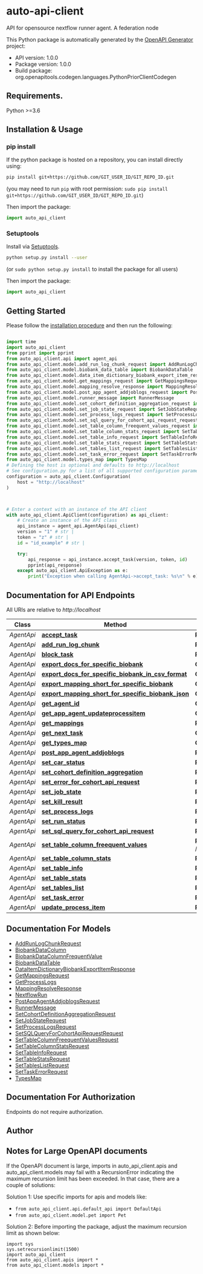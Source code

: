 # auto-api-client
API for opensource nextflow runner agent. A federation node

This Python package is automatically generated by the [OpenAPI Generator](https://openapi-generator.tech) project:

- API version: 1.0.0
- Package version: 1.0.0
- Build package: org.openapitools.codegen.languages.PythonPriorClientCodegen

## Requirements.

Python >=3.6

## Installation & Usage
### pip install

If the python package is hosted on a repository, you can install directly using:

```sh
pip install git+https://github.com/GIT_USER_ID/GIT_REPO_ID.git
```
(you may need to run `pip` with root permission: `sudo pip install git+https://github.com/GIT_USER_ID/GIT_REPO_ID.git`)

Then import the package:
```python
import auto_api_client
```

### Setuptools

Install via [Setuptools](http://pypi.python.org/pypi/setuptools).

```sh
python setup.py install --user
```
(or `sudo python setup.py install` to install the package for all users)

Then import the package:
```python
import auto_api_client
```

## Getting Started

Please follow the [installation procedure](#installation--usage) and then run the following:

```python

import time
import auto_api_client
from pprint import pprint
from auto_api_client.api import agent_api
from auto_api_client.model.add_run_log_chunk_request import AddRunLogChunkRequest
from auto_api_client.model.biobank_data_table import BiobankDataTable
from auto_api_client.model.data_item_dictionary_biobank_export_item_response import DataItemDictionaryBiobankExportItemResponse
from auto_api_client.model.get_mappings_request import GetMappingsRequest
from auto_api_client.model.mapping_resolve_response import MappingResolveResponse
from auto_api_client.model.post_app_agent_addjoblogs_request import PostAppAgentAddjoblogsRequest
from auto_api_client.model.runner_message import RunnerMessage
from auto_api_client.model.set_cohort_definition_aggregation_request import SetCohortDefinitionAggregationRequest
from auto_api_client.model.set_job_state_request import SetJobStateRequest
from auto_api_client.model.set_process_logs_request import SetProcessLogsRequest
from auto_api_client.model.set_sql_query_for_cohort_api_request_request import SetSQLQueryForCohortApiRequestRequest
from auto_api_client.model.set_table_column_freequent_values_request import SetTableColumnFreequentValuesRequest
from auto_api_client.model.set_table_column_stats_request import SetTableColumnStatsRequest
from auto_api_client.model.set_table_info_request import SetTableInfoRequest
from auto_api_client.model.set_table_stats_request import SetTableStatsRequest
from auto_api_client.model.set_tables_list_request import SetTablesListRequest
from auto_api_client.model.set_task_error_request import SetTaskErrorRequest
from auto_api_client.model.types_map import TypesMap
# Defining the host is optional and defaults to http://localhost
# See configuration.py for a list of all supported configuration parameters.
configuration = auto_api_client.Configuration(
    host = "http://localhost"
)



# Enter a context with an instance of the API client
with auto_api_client.ApiClient(configuration) as api_client:
    # Create an instance of the API class
    api_instance = agent_api.AgentApi(api_client)
    version = "1" # str | 
    token = "z" # str | 
    id = "id_example" # str | 

    try:
        api_response = api_instance.accept_task(version, token, id)
        pprint(api_response)
    except auto_api_client.ApiException as e:
        print("Exception when calling AgentApi->accept_task: %s\n" % e)
```

## Documentation for API Endpoints

All URIs are relative to *http://localhost*

Class | Method | HTTP request | Description
------------ | ------------- | ------------- | -------------
*AgentApi* | [**accept_task**](docs/AgentApi.md#accept_task) | **POST** /api/agent/v{version}/{token}/task/{id} | 
*AgentApi* | [**add_run_log_chunk**](docs/AgentApi.md#add_run_log_chunk) | **POST** /api/agent/v{version}/{token}/run/{id}/log-chunk | 
*AgentApi* | [**block_task**](docs/AgentApi.md#block_task) | **POST** /api/agent/v{version}/{token}/task/{id}/block | 
*AgentApi* | [**export_docs_for_specific_biobank**](docs/AgentApi.md#export_docs_for_specific_biobank) | **GET** /api/agent/v{version}/{token}/export-mapping/docs | 
*AgentApi* | [**export_docs_for_specific_biobank_in_csv_format**](docs/AgentApi.md#export_docs_for_specific_biobank_in_csv_format) | **GET** /api/agent/v{version}/{token}/export-mapping/docs/csv | 
*AgentApi* | [**export_mapping_short_for_specific_biobank**](docs/AgentApi.md#export_mapping_short_for_specific_biobank) | **GET** /api/agent/v{version}/{token}/export-mapping | 
*AgentApi* | [**export_mapping_short_for_specific_biobank_json**](docs/AgentApi.md#export_mapping_short_for_specific_biobank_json) | **GET** /api/agent/v{version}/{token}/export-mapping/json | 
*AgentApi* | [**get_agent_id**](docs/AgentApi.md#get_agent_id) | **GET** /api/agent/v{version}/{token}/agent-id | 
*AgentApi* | [**get_app_agent_updateprocessitem**](docs/AgentApi.md#get_app_agent_updateprocessitem) | **GET** /api/agent/v{version}/{token}/run/{id}/process | 
*AgentApi* | [**get_mappings**](docs/AgentApi.md#get_mappings) | **POST** /api/agent/v{version}/{token}/mapping/resolve/{key} | 
*AgentApi* | [**get_next_task**](docs/AgentApi.md#get_next_task) | **GET** /api/agent/v{version}/{token}/task | 
*AgentApi* | [**get_types_map**](docs/AgentApi.md#get_types_map) | **GET** /api/agent/v{version}/{token}/next-run/types | 
*AgentApi* | [**post_app_agent_addjoblogs**](docs/AgentApi.md#post_app_agent_addjoblogs) | **POST** /api/agent/v{version}/{token}/job/runner-message/{runId}/add-logs | 
*AgentApi* | [**set_car_status**](docs/AgentApi.md#set_car_status) | **POST** /api/agent/v{version}/{token}/car/{id}/status | 
*AgentApi* | [**set_cohort_definition_aggregation**](docs/AgentApi.md#set_cohort_definition_aggregation) | **POST** /api/agent/v{version}/{token}/cohort/aggregation/{key} | 
*AgentApi* | [**set_error_for_cohort_api_request**](docs/AgentApi.md#set_error_for_cohort_api_request) | **PUT** /api/agent/v{version}/{token}/cohort/{id}/error | 
*AgentApi* | [**set_job_state**](docs/AgentApi.md#set_job_state) | **PUT** /api/agent/v{version}/{token}/job/runner-message/{runId}/set-state | 
*AgentApi* | [**set_kill_result**](docs/AgentApi.md#set_kill_result) | **POST** /api/agent/v{version}/{token}/run/{id}/kill-result | 
*AgentApi* | [**set_process_logs**](docs/AgentApi.md#set_process_logs) | **POST** /api/agent/v{version}/{token}/process/{processId}/logs | 
*AgentApi* | [**set_run_status**](docs/AgentApi.md#set_run_status) | **POST** /api/agent/v{version}/{token}/run/{id}/status | 
*AgentApi* | [**set_sql_query_for_cohort_api_request**](docs/AgentApi.md#set_sql_query_for_cohort_api_request) | **PUT** /api/agent/v{version}/{token}/cohort/{id}/sql-query | 
*AgentApi* | [**set_table_column_freequent_values**](docs/AgentApi.md#set_table_column_freequent_values) | **POST** /api/agent/v{version}/{token}/ucdm/tables/{table}/columns/{column}/values | 
*AgentApi* | [**set_table_column_stats**](docs/AgentApi.md#set_table_column_stats) | **POST** /api/agent/v{version}/{token}/ucdm/tables/{table}/columns/{column} | 
*AgentApi* | [**set_table_info**](docs/AgentApi.md#set_table_info) | **PUT** /api/agent/v{version}/{token}/ucdm/tables/{table} | 
*AgentApi* | [**set_table_stats**](docs/AgentApi.md#set_table_stats) | **POST** /api/agent/v{version}/{token}/ucdm/tables/{table}/columns | 
*AgentApi* | [**set_tables_list**](docs/AgentApi.md#set_tables_list) | **POST** /api/agent/v{version}/{token}/ucdm/tables | 
*AgentApi* | [**set_task_error**](docs/AgentApi.md#set_task_error) | **POST** /api/agent/v{version}/{token}/task/{id}/error | 
*AgentApi* | [**update_process_item**](docs/AgentApi.md#update_process_item) | **POST** /api/agent/v{version}/{token}/run/{id}/process | 


## Documentation For Models

 - [AddRunLogChunkRequest](docs/AddRunLogChunkRequest.md)
 - [BiobankDataColumn](docs/BiobankDataColumn.md)
 - [BiobankDataColumnFrequentValue](docs/BiobankDataColumnFrequentValue.md)
 - [BiobankDataTable](docs/BiobankDataTable.md)
 - [DataItemDictionaryBiobankExportItemResponse](docs/DataItemDictionaryBiobankExportItemResponse.md)
 - [GetMappingsRequest](docs/GetMappingsRequest.md)
 - [GetProcessLogs](docs/GetProcessLogs.md)
 - [MappingResolveResponse](docs/MappingResolveResponse.md)
 - [NextflowRun](docs/NextflowRun.md)
 - [PostAppAgentAddjoblogsRequest](docs/PostAppAgentAddjoblogsRequest.md)
 - [RunnerMessage](docs/RunnerMessage.md)
 - [SetCohortDefinitionAggregationRequest](docs/SetCohortDefinitionAggregationRequest.md)
 - [SetJobStateRequest](docs/SetJobStateRequest.md)
 - [SetProcessLogsRequest](docs/SetProcessLogsRequest.md)
 - [SetSQLQueryForCohortApiRequestRequest](docs/SetSQLQueryForCohortApiRequestRequest.md)
 - [SetTableColumnFreequentValuesRequest](docs/SetTableColumnFreequentValuesRequest.md)
 - [SetTableColumnStatsRequest](docs/SetTableColumnStatsRequest.md)
 - [SetTableInfoRequest](docs/SetTableInfoRequest.md)
 - [SetTableStatsRequest](docs/SetTableStatsRequest.md)
 - [SetTablesListRequest](docs/SetTablesListRequest.md)
 - [SetTaskErrorRequest](docs/SetTaskErrorRequest.md)
 - [TypesMap](docs/TypesMap.md)


<a id="documentation-for-authorization"></a>
## Documentation For Authorization

Endpoints do not require authorization.


## Author




## Notes for Large OpenAPI documents
If the OpenAPI document is large, imports in auto_api_client.apis and auto_api_client.models may fail with a
RecursionError indicating the maximum recursion limit has been exceeded. In that case, there are a couple of solutions:

Solution 1:
Use specific imports for apis and models like:
- `from auto_api_client.api.default_api import DefaultApi`
- `from auto_api_client.model.pet import Pet`

Solution 2:
Before importing the package, adjust the maximum recursion limit as shown below:
```
import sys
sys.setrecursionlimit(1500)
import auto_api_client
from auto_api_client.apis import *
from auto_api_client.models import *
```

